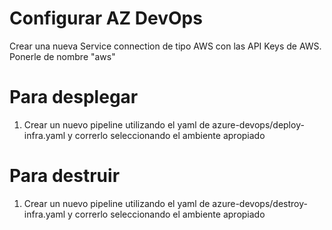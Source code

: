 # Configurar AZ DevOps
Crear una nueva Service connection de tipo AWS con las API Keys de AWS. Ponerle de nombre "aws"

# Para desplegar
1. Crear un nuevo pipeline utilizando el yaml de azure-devops/deploy-infra.yaml y correrlo seleccionando el ambiente apropiado

# Para destruir
1. Crear un nuevo pipeline utilizando el yaml de azure-devops/destroy-infra.yaml y correrlo seleccionando el ambiente apropiado